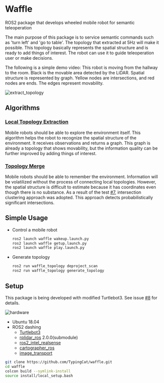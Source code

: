 # Waffle
ROS2 package that develops wheeled mobile robot for semantic teleoperation

The main purpose of this package is to service semantic commands such as 'turn left' and 'go to table'. The topology that extracted at 5Hz will make it possible. This topology basically represents the spatial structure and is ready to add things of interest. The robot can use it to guide teleoperation user or make decisions.

The following is a simple demo video: This robot is moving from the hallway to the room. Black is the movable area detected by the LiDAR. Spatial structure is represented by graph. Yellow nodes are intersections, and red nodes are ends. The edges represent movability.

![extract_topology](https://user-images.githubusercontent.com/16618451/105449922-a6fae680-5cbc-11eb-8043-47b890e61912.gif)


## Algorithms
### [Local Topology Extraction](https://github.com/TypingCat/waffle/issues/12)
Mobile robots should be able to explore the environment itself. This algorithm helps the robot to recognize the spatial structure of the environment. It receives observations and returns a graph. This graph is already a topology that shows movability, but the information quality can be further improved by adding things of interest.

### [Topology Merge](https://github.com/TypingCat/waffle/issues/11)
Mobile robots should be able to remember the environment. Information will be volatilized without the process of connecting local topologies. However, the spatial structure is difficult to estimate because it has coordinates even though there is no substance. As a result of the test [#7](https://github.com/TypingCat/waffle/issues/13), intersection clustering approach was adopted. This approach detects probabilistically significant intersections.


## Simple Usage
- Control a mobile robot
    ``` bash
    ros2 launch waffle wakeup.launch.py
    ros2 launch waffle getup.launch.py
    ros2 launch waffle play.launch.py
    ```
- Generate topology
    ``` bash
    ros2 run waffle_topology deproject_scan
    ros2 run waffle_topology generate_topology
    ```


## Setup
This package is being developed with modified Turtlebot3. See issue [#8](https://github.com/TypingCat/waffle/issues/8) for details.

![hardware](https://user-images.githubusercontent.com/16618451/105457365-0ca19f80-5cca-11eb-8dd6-8a64d6c7ac5a.png)

- Ubuntu 18.04
- ROS2 dashing
    - [Turtlebot3](https://emanual.robotis.com/docs/en/platform/turtlebot3/quick-start/)
    - [rplidar_ros](https://github.com/allenh1/rplidar_ros.git) 2.0.0(submodule)
    - [ros2_intel_realsense](https://github.com/intel/ros2_intel_realsense)
    - [cartographer_ros](https://google-cartographer-ros.readthedocs.io/en/latest/compilation.html#building-installation)
    - [image_transport](https://index.ros.org/p/image_transport/github-ros-perception-image_common/#dashing)

``` bash
git clone https://github.com/TypingCat/waffle.git
cd waffle
colcon build --symlink-install
source install/local_setup.bash
```
